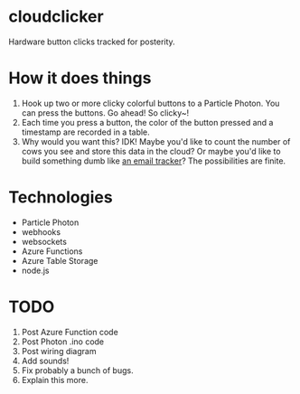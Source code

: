 # cloudclicker
Hardware button clicks tracked for posterity.

# How it does things
1. Hook up two or more clicky colorful buttons to a Particle Photon. You can press the buttons. Go ahead! So clicky~!
2. Each time you press a button, the color of the button pressed and a timestamp are recorded in a table.
3. Why would you want this? IDK! Maybe you'd like to count the number of cows you see and store this data in the cloud? Or maybe you'd like to build something dumb like [an email tracker](http://nobadinboxes.azurewebsites.net)? The possibilities are finite.

# Technologies
 - Particle Photon
 - webhooks
 - websockets
 - Azure Functions
 - Azure Table Storage
 - node.js

# TODO
1. Post Azure Function code
2. Post Photon .ino code
3. Post wiring diagram
4. Add sounds!
5. Fix probably a bunch of bugs.
6. Explain this more.
